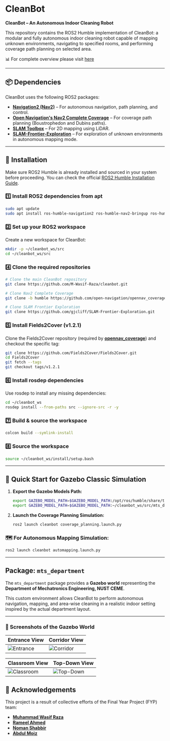 # CleanBot
**CleanBot – An Autonomous Indoor Cleaning Robot**  

This repository contains the ROS2 Humble implementation of CleanBot: a modular and fully autonomous indoor cleaning robot capable of mapping unknown environments, navigating to specified rooms, and performing coverage path planning on selected area.

📊 For complete overview please visit [here](https://www.canva.com/design/DAGnozmqtOQ/OSGvIO3hyjnvcSo0nQEhfw/watch?utm_content=DAGnozmqtOQ&utm_campaign=designshare&utm_medium=link2&utm_source=uniquelinks&utlId=hb44c85889c)

---

## 📦 Dependencies

CleanBot uses the following ROS2 packages:

- **[Navigation2 (Nav2)](https://navigation.ros.org)** – For autonomous navigation, path planning, and control.  
- **[Open Navigation's Nav2 Complete Coverage](https://github.com/OpenNavigation/opennav_coverage)** – For coverage path planning (Boustrophedon and Dubins paths).  
- **[SLAM Toolbox](https://github.com/SteveMacenski/slam_toolbox)** – For 2D mapping using LiDAR.  
- **[SLAM-Frontier-Exploration](https://github.com/gjcliff/SLAM-Frontier-Exploration)** – For exploration of unknown environments in autonomous mapping mode.  

---

## 🚀 Installation

Make sure ROS2 Humble is already installed and sourced in your system before proceeding. You can check the official [ROS2 Humble Installation Guide](https://docs.ros.org/en/humble/Installation.html).

### 1️⃣ Install ROS2 dependencies from apt

```bash
sudo apt update
sudo apt install ros-humble-navigation2 ros-humble-nav2-bringup ros-humble-slam-toolbox ros-humble-turtlebot3-simulations
```

### 2️⃣ Set up your ROS2 workspace
Create a new workspace for CleanBot:

```bash
mkdir -p ~/cleanbot_ws/src
cd ~/cleanbot_ws/src
```

### 4️⃣ Clone the required repositories

```bash
# Clone the main CleanBot repository
git clone https://github.com/M-Wasif-Raza/cleanbot.git

# Clone Nav2 Complete Coverage
git clone -b humble https://github.com/open-navigation/opennav_coverage.git

# Clone SLAM Frontier Exploration
git clone https://github.com/gjcliff/SLAM-Frontier-Exploration.git
```


### 5️⃣ Install Fields2Cover (v1.2.1)

Clone the Fields2Cover repository (required by **[opennav_coverage](https://github.com/OpenNavigation/opennav_coverage)**) and checkout the specific tag:

```bash
git clone https://github.com/Fields2Cover/Fields2Cover.git
cd Fields2Cover
git fetch --tags
git checkout tags/v1.2.1
```

### 6️⃣ Install rosdep dependencies
Use rosdep to install any missing dependencies:

```bash
cd ~/cleanbot_ws
rosdep install --from-paths src --ignore-src -r -y
```

### 7️⃣ Build & source the workspace

```bash
colcon build --symlink-install
```

### 8️⃣ Source the workspace
```bash
source ~/cleanbot_ws/install/setup.bash
```
---

## 🚀 Quick Start for Gazebo Classic Simulation

1. **Export the Gazebo Models Path:**
   ```bash
   export GAZEBO_MODEL_PATH=$GAZEBO_MODEL_PATH:/opt/ros/humble/share/turtlebot3_gazebo/models 
   export GAZEBO_MODEL_PATH=$GAZEBO_MODEL_PATH:~/cleanbot_ws/src/mts_department/models
   ```
2. **Launch the Coverage Planning Simulation:**
   ```bash
   ros2 launch cleanbot coverage_planning.launch.py 
   ```

### 🗺️ For Autonomous Mapping Simulation:

   ```bash
   ros2 launch cleanbot automapping.launch.py 
   ```

---

## Package: `mts_department`

The `mts_department` package provides a **Gazebo world** representing the **Department of Mechatronics Engineering, NUST CEME**.  

This custom environment allows CleanBot to perform autonomous navigation, mapping, and area-wise cleaning in a realistic indoor setting inspired by the actual department layout.  

---

### 📸 Screenshots of the Gazebo World

| Entrance View                        | Corridor View                        |
|--------------------------------------|--------------------------------------|
| ![Entrance](images/mts_dept_entrance.png) | ![Corridor](images/mts_dept_corridor.png) |

| Classroom View                       | Top-Down View                        |
|--------------------------------------|--------------------------------------|
| ![Classroom](images/mts_dept_classroom.png) | ![Top-Down](images/mts_dept_topdown.png) |

<!-- ## 📚 Documentation

For detailed documentation on usage & configuration, please refer to the [CleanBot Wiki](https://github.com/M-Wasif-Raza/cleanbot.git/wiki). -->

## 👥 Acknowledgements
This project is a result of collective efforts of the Final Year Project (FYP) team:  

- [**Muhammad Wasif Raza**](https://www.linkedin.com/in/muhammad-wasif-raza-a86b4b24b/?originalSubdomain=pk)  
- [**Rameel Ahmed**](https://pk.linkedin.com/in/rameelahmed)  
- [**Noman Shabbir**](https://pk.linkedin.com/in/engr-nomanshabbir)  
- [**Abdul Moiz**](https://pk.linkedin.com/in/abdul-moiz-43062b256)

